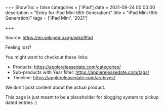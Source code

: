 +++
ShowToc = false
categories = ['iPad']
date = 2021-09-24 00:00:00
description = "Entry for iPad Mini (6th Generation)"
title = "iPad Mini (6th Generation)"
tags = ['iPad Mini', '2021']

+++

Source: https://en.wikipedia.org/wiki/IPad

Feeling lost?

You might want to checkout these links:
- Products: https://applereleasedate.com/categories/
- Sub-products with Year filter: https://applereleasedate.com/tags/
- Timeline: https://applereleasedate.com/archives/

We don't post content about the actual product. 



This page is just meant to be a placeholder for blogging system to pickup dated entries :)


